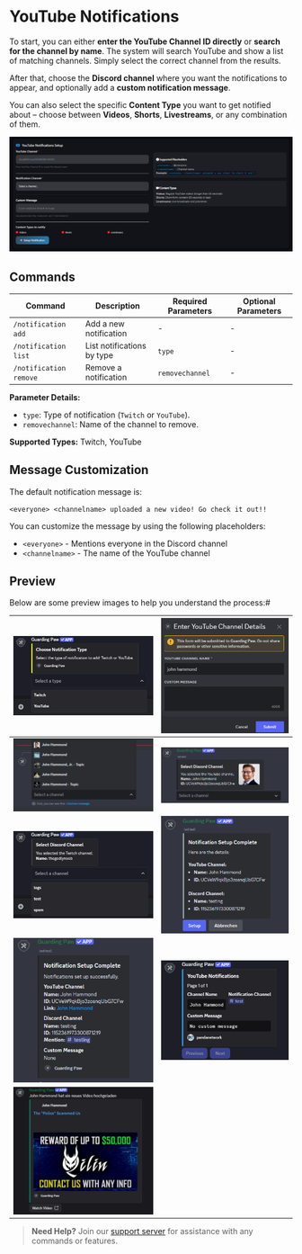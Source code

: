 # YouTube Notifications

To start, you can either **enter the YouTube Channel ID directly** or **search for the channel by name**. The system will search YouTube and show a list of matching channels. Simply select the correct channel from the results.

After that, choose the **Discord channel** where you want the notifications to appear, and optionally add a **custom notification message**.

You can also select the specific **Content Type** you want to get notified about – choose between **Videos**, **Shorts**, **Livestreams**, or any combination of them.

![YouTube Channel Setup](../assets/images/youtube_0.png)

## Commands

| Command                | Description                  | Required Parameters | Optional Parameters |
|------------------------|------------------------------|---------------------|--------------------|
| `/notification add`    | Add a new notification       | -                   | -                  |
| `/notification list`   | List notifications by type   | `type`              | -                  |
| `/notification remove` | Remove a notification        | `removechannel`     | -                  |

**Parameter Details:**
- `type`: Type of notification (`Twitch` or `YouTube`).
- `removechannel`: Name of the channel to remove.

**Supported Types:** Twitch, YouTube

## Message Customization

The default notification message is:
```
<everyone> <channelname> uploaded a new video! Go check it out!!
```

You can customize the message by using the following placeholders:
- `<everyone>` - Mentions everyone in the Discord channel
- `<channelname>` - The name of the YouTube channel

## Preview

Below are some preview images to help you understand the process:#


| ![Notification Discord Select](../assets/images/notification/notification_discord_Select.png)           | ![YouTube Name Entry](../assets/images/notification/youtube/Notification_Discord_Entername.png) |
| ------------------------------------------------------------------------------------------------------- | -------------------------------------------------------------------------------------------------------- |
| ![YouTube Channel Select](../assets/images/notification/youtube/Notification_Discord_Channelselect.png) | ![YouTube Channel Info](../assets/images/notification/youtube/Notification_Discord_Channelinfo.png)      |
| ![Discord Channel Select](../assets/images/Notification/Notification_Discord_Channel.png)               | ![YouTube End Info](../assets/images/notification/youtube/Notification_Discord_youtube_Endinfo.png)      |
| ![YouTube Final Setup](../assets/images/notification/youtube/Notification_Discord_Final.png)            | ![YouTube Notification List](../assets/images/notification/youtube/Notification_Discord_List.png)        |
| ![Video Notification Preview](../assets/images/Notification/youtube/Notification_Discord_Result.png)    |                                                                                                          |














> **Need Help?** Join our [support server](https://pnnet.dev/discord) for assistance with any commands or features.
